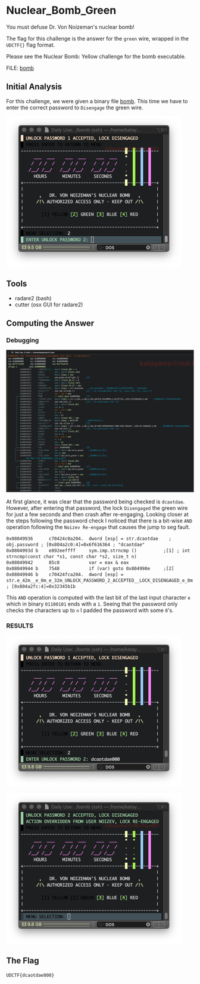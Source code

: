 # Nuclear_Bomb_Green

You must defuse Dr. Von Noizeman's nuclear bomb!

The flag for this challenge is the answer for the `green` wire, wrapped in the `UDCTF{}` flag format.

Please see the Nuclear Bomb: Yellow challenge for the bomb executable.

FILE: [bomb](https://github.com/kkatayama/ctf_class/blob/master/reverse/nuclear_bomb_green/bomb?raw=true)

## Initial Analysis 
For this challenge, we were given a binary file [bomb](https://github.com/kkatayama/ctf_class/blob/master/reverse/nuclear_bomb_green/bomb?raw=true).
This time we have to enter the correct password to `Disengage` the green wire.

![intro](https://raw.githubusercontent.com/kkatayama/ctf_class/master/reverse/nuclear_bomb_green/intro.png)

## Tools 
* radare2 (bash)
* cutter (osx GUI for radare2)

## Computing the Answer 
### Debugging

![verify](https://raw.githubusercontent.com/kkatayama/ctf_class/master/reverse/nuclear_bomb_green/verify.png)

At first glance, it was clear that the password being checked is `dcaotdae`.  However, after entering that password, the lock `Disengaged` the green wire for just a few seconds and then crash after re-engaging.
Looking closer at the steps following the password check I noticed that there is a bit-wise `AND` operation following the `Noizev Re-engage` that causes the jump to seg fault.

```Mask
0x08049936      c70424c0a204.  dword [esp] = str.dcaotdae    ; obj.password ; [0x804a2c0:4]=0x6f616364 ; "dcaotdae"
0x0804993d b    e892eeffff     sym.imp.strncmp ()          ;[1] ; int strncmp(const char *s1, const char *s2, size_t n)
0x08049942      85c0           var = eax & eax
0x08049944 b    7548           if (var) goto 0x804998e     ;[2]
0x08049946 b    c70424fca204.  dword [esp] = str.e_42m__e_0m_e_32m_UNLOCK_PASSWORD_2_ACCEPTED__LOCK_DISENGAGED_e_0m    ; [0x804a2fc:4]=0x32345b1b
```
This `AND` operation is computed with the last bit of the last input character `e` which in binary `01100101` ends with a `1`.  Seeing that the password only checks the characters up to `n` 
I padded the password with some `0`'s.

### RESULTS
![hack](https://raw.githubusercontent.com/kkatayama/ctf_class/master/reverse/nuclear_bomb_green/hack1.png)

![hack](https://raw.githubusercontent.com/kkatayama/ctf_class/master/reverse/nuclear_bomb_green/hack.png)


## The Flag 
```ObjectScript
UDCTF{dcaotdae000}
```
